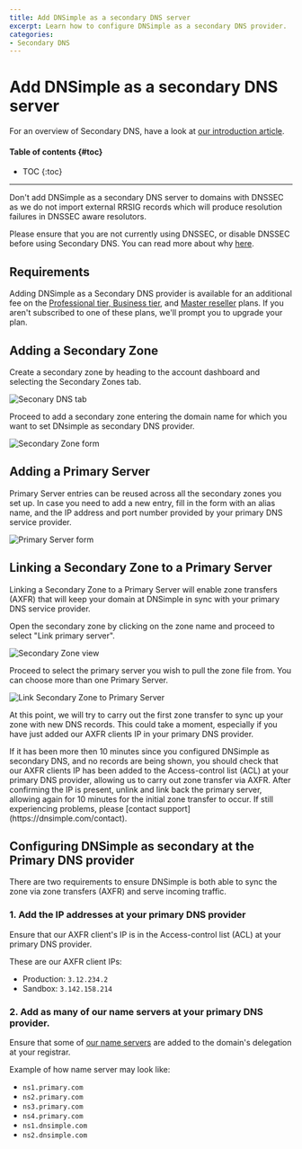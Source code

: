 ```yaml
---
title: Add DNSimple as a secondary DNS server
excerpt: Learn how to configure DNSimple as a secondary DNS provider.
categories:
- Secondary DNS
---
```


# Add DNSimple as a secondary DNS server

For an overview of Secondary DNS, have a look at [our introduction article](/articles/secondary-dns).

#### Table of contents {#toc}

* TOC
{:toc}

---

<warning>
  Don't add DNSimple as a secondary DNS server to domains with DNSSEC as we do not import external RRSIG records which will produce resolution failures in DNSSEC aware resolutors.

  Please ensure that you are not currently using DNSSEC, or disable DNSSEC before using Secondary DNS. You can read more about why [here](/articles/dnssec-and-secondary-dns).
</warning>

## Requirements

Adding DNSimple as a Secondary DNS provider is available for an additional fee on the [Professional tier, Business tier](https://dnsimple.com/pricing), and [Master reseller](https://dnsimple.com/reseller) plans. If you aren't subscribed to one of these plans, we'll prompt you to upgrade your plan.

## Adding a Secondary Zone

Create a secondary zone by heading to the account dashboard and selecting the Secondary Zones tab.

![Seconary DNS tab](/files/secondary-dns-tab.png)

Proceed to add a secondary zone entering the domain name for which you want to set DNsimple as secondary DNS provider.

![Secondary Zone form](/files/secondary-zone-form.png)

## Adding a Primary Server

Primary Server entries can be reused across all the secondary zones you set up. In case you need to add a new entry, fill in the form with an alias name, and the IP address and port number provided by your primary DNS service provider.

![Primary Server form](/files/primary-server-form.png)

## Linking a Secondary Zone to a Primary Server

Linking a Secondary Zone to a Primary Server will enable zone transfers (AXFR) that will keep your domain at DNSimple in sync with your primary DNS service provider.

Open the secondary zone by clicking on the zone name and proceed to select "Link primary server".

![Secondary Zone view](/files/secondary-zone-view.png)

Proceed to select the primary server you wish to pull the zone file from. You can choose more than one Primary Server.

![Link Secondary Zone to Primary Server](/files/link-secondary-zone-to-primary.png)

At this point, we will try to carry out the first zone transfer to sync up your zone with new DNS records. This could take a moment, especially if you have just added our AXFR clients IP in your primary DNS provider.

<info>
If it has been more then 10 minutes since you configured DNSimple as secondary DNS, and no records are being shown, you should check that our AXFR clients IP has been added to the Access-control list (ACL) at your primary DNS provider, allowing us to carry out zone transfer via AXFR. After confirming the IP is present, unlink and link back the primary server, allowing again for 10 minutes for the initial zone transfer to occur. If still experiencing problems, please [contact support](https://dnsimple.com/contact).
</info>

## Configuring DNSimple as secondary at the Primary DNS provider

There are two requirements to ensure DNSimple is both able to sync the zone via zone transfers (AXFR) and serve incoming traffic.

### 1. Add the IP addresses at your primary DNS provider

Ensure that our AXFR client's IP is in the Access-control list (ACL) at your primary DNS provider.

These are our AXFR client IPs:
- Production: `3.12.234.2`
- Sandbox: `3.142.158.214`


### 2. Add as many of our name servers at your primary DNS provider.

Ensure that some of [our name servers](/articles/dnsimple-nameservers/) are added to the domain's delegation at your registrar.

Example of how name server may look like:

- `ns1.primary.com`
- `ns2.primary.com`
- `ns3.primary.com`
- `ns4.primary.com`
- `ns1.dnsimple.com`
- `ns2.dnsimple.com`
